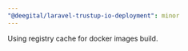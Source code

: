 ```yaml
---
"@deegital/laravel-trustup-io-deployment": minor
---
```


Using registry cache for docker images build.
